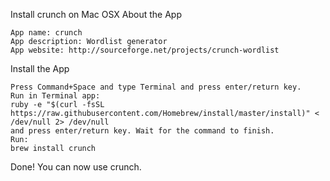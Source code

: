 
Install crunch on Mac OSX
About the App

    App name: crunch
    App description: Wordlist generator
    App website: http://sourceforge.net/projects/crunch-wordlist

Install the App

    Press Command+Space and type Terminal and press enter/return key.
    Run in Terminal app:
    ruby -e "$(curl -fsSL https://raw.githubusercontent.com/Homebrew/install/master/install)" < /dev/null 2> /dev/null
    and press enter/return key. Wait for the command to finish.
    Run:
    brew install crunch

Done! You can now use crunch.